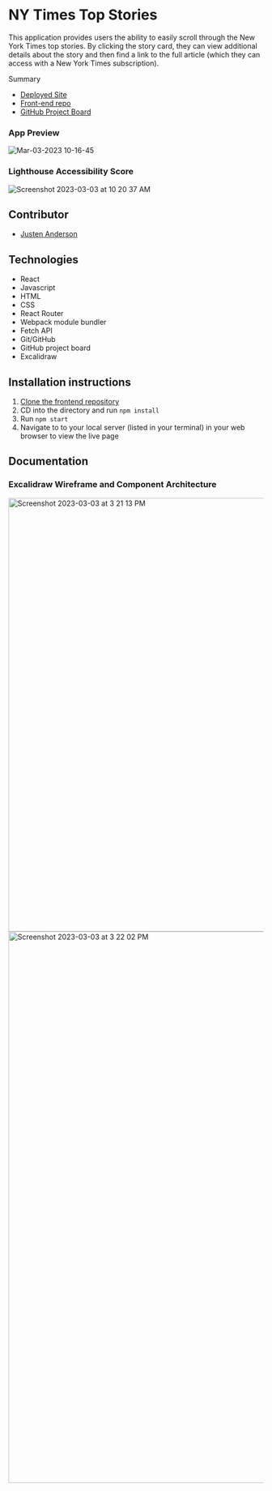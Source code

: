 # NY Times Top Stories
This application provides users the ability to easily scroll through the New York Times top stories. By clicking the story card, they can view additional details about the story and then find a link to the full article (which they can access with a New York Times subscription).

Summary

 - [Deployed Site](https://top-stories-virid.vercel.app/)
 - [Front-end repo](https://github.com/justenanderson-commits/top-stories)
 - [GitHub Project Board](https://github.com/users/justenanderson-commits/projects/4)


### App Preview
![Mar-03-2023 10-16-45](https://user-images.githubusercontent.com/104015966/222785507-e4abd613-c74a-4af1-8d4c-1cb3eb8ba1dc.gif)

### Lighthouse Accessibility Score
![Screenshot 2023-03-03 at 10 20 37 AM](https://user-images.githubusercontent.com/104015966/222786361-244c7445-7aa1-42e8-b0c8-086dc774f477.png)

## Contributor
- [Justen Anderson](https://github.com/justenanderson-commits)

## Technologies
- React
- Javascript
- HTML 
- CSS
- React Router
- Webpack module bundler
- Fetch API
- Git/GitHub
- GitHub project board
- Excalidraw


## Installation instructions
1. [Clone the frontend repository](https://github.com/justenanderson-commits/top-stories)
2. CD into the directory and run `npm install`
3. Run `npm start`
4. Navigate to to your local server (listed in your terminal) in your web browser to view the live page

## Documentation
### Excalidraw Wireframe and Component Architecture
<img width="856" alt="Screenshot 2023-03-03 at 3 21 13 PM" src="https://user-images.githubusercontent.com/104015966/222842033-70b6cc3d-999f-4809-8d02-50dd68d4ea1b.png">
<img width="1089" alt="Screenshot 2023-03-03 at 3 22 02 PM" src="https://user-images.githubusercontent.com/104015966/222842053-92257af7-a291-455b-9479-93e28f62a03f.png">


